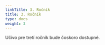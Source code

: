 ```yaml
---
linkTitle: 3. Ročník
title: 3. Ročník
type: docs
weight: 3
---
```


Učivo pre tretí ročník bude čoskoro dostupné.

